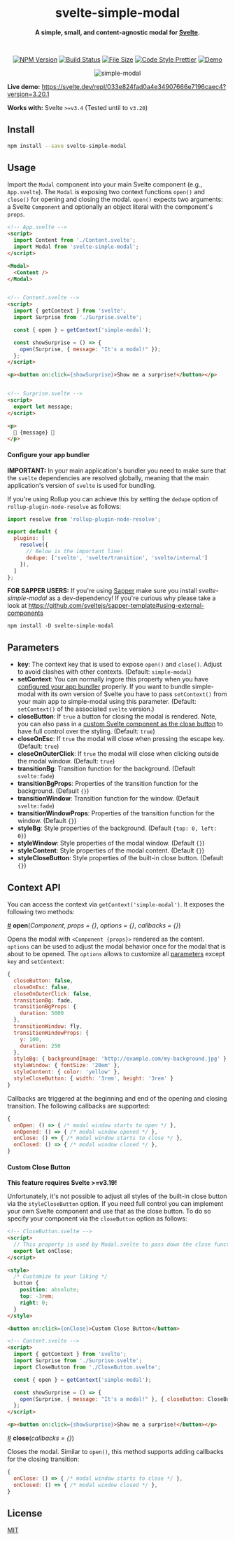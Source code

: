 <h1 align="center">
  svelte-simple-modal
</h1>

<div align="center">
  
  **A simple, small, and content-agnostic modal for [Svelte](https://svelte.dev).**
  
</div>

<br/>

<div align="center">
  
  [![NPM Version](https://img.shields.io/npm/v/svelte-simple-modal.svg?style=flat-square&color=7f99ff)](https://npmjs.org/package/svelte-simple-modal)
  [![Build Status](https://img.shields.io/travis/flekschas/svelte-simple-modal?color=a17fff&style=flat-square)](https://travis-ci.org/flekschas/svelte-simple-modal)
  [![File Size](http://img.badgesize.io/https://unpkg.com/svelte-simple-modal/src/Modal.svelte?compression=gzip&style=flat-square&color=e17fff)](https://unpkg.com/svelte-simple-modal)
  [![Code Style Prettier](https://img.shields.io/badge/code%20style-prettier-ff7fe1.svg?style=flat-square)](https://github.com/prettier/prettier#readme)
  [![Demo](https://img.shields.io/badge/demo-👍-ff7fa5.svg?style=flat-square)](https://svelte.dev/repl/033e824fad0a4e34907666e7196caec4?version=3.18.2)
  
</div>

<div id="teaser-matrices" align="center">
  
  ![simple-modal](https://user-images.githubusercontent.com/932103/57642565-9d335d00-7585-11e9-80c6-e4b835f02428.gif)
  
</div>

**Live demo:** https://svelte.dev/repl/033e824fad0a4e34907666e7196caec4?version=3.20.1

**Works with:** Svelte `>=v3.4` (Tested until to `v3.20`)

## Install

```bash
npm install --save svelte-simple-modal
```

## Usage

Import the `Modal` component into your main Svelte component (e.g., `App.svelte`).
The `Modal` is exposing two context functions `open()` and `close()` for opening
and closing the modal. `open()` expects two arguments: a Svelte `Component` and optionally an object literal with the component's `props`.

```html
<!-- App.svelte -->
<script>
  import Content from './Content.svelte';
  import Modal from 'svelte-simple-modal';
</script>

<Modal>
  <Content />
</Modal>


<!-- Content.svelte -->
<script>
  import { getContext } from 'svelte';
  import Surprise from './Surprise.svelte';

  const { open } = getContext('simple-modal');

  const showSurprise = () => {
    open(Surprise, { message: "It's a modal!" });
  };
</script>

<p><button on:click={showSurprise}>Show me a surprise!</button></p>


<!-- Surprise.svelte -->
<script>
  export let message;
</script>

<p>
  🎉 {message} 🍾
</p>
```

#### Configure your app bundler

**IMPORTANT:** In your main application's bundler you need to make sure that the
`svelte` dependencies are resolved globally, meaning that the main application's
version of `svelte` is used for bundling.

If you're using Rollup you can achieve this by setting the `dedupe` option of `rollup-plugin-node-resolve` as follows:

```js
import resolve from 'rollup-plugin-node-resolve';

export default {
  plugins: [
    resolve({
      // Below is the important line!
      dedupe: ['svelte', 'svelte/transition', 'svelte/internal']
    }),
  ]
};
```

**FOR SAPPER USERS:** If you're using [Sapper](https://sapper.svelte.dev/) make sure you install _svelte-simple-modal_ as a dev-dependency! If you're curious why please take a look at https://github.com/sveltejs/sapper-template#using-external-components

```
npm install -D svelte-simple-modal
```


## Parameters

- **key**: The context key that is used to expose `open()` and `close()`. Adjust to avoid clashes with other contexts. (Default: `simple-modal`)
- **setContext**: You can normally ingore this property when you have [configured your app  bundler](#configure-your-app-bundler) properly. If you want to bundle simple-modal with its own version of Svelte you have to pass `setContext()` from your main app to simple-modal using this parameter. (Default: `setContext()` of the associated `svelte` version.)
- **closeButton**: If `true` a button for closing the modal is rendered. Note, you can also pass in a [custom Svelte component as the close button](#custom-close-button) to have full control over the styling. (Default: `true`)
- **closeOnEsc**:  If `true` the modal will close when pressing the escape key. (Default: `true`)
- **closeOnOuterClick**:  If `true` the modal will close when clicking outside the modal window. (Default: `true`)
- **transitionBg**: Transition function for the background. (Default `svelte:fade`)
- **transitionBgProps**: Properties of the transition function for the background. (Default `{}`)
- **transitionWindow**: Transition function for the window. (Default `svelte:fade`)
- **transitionWindowProps**: Properties of the transition function for the window. (Default `{}`)
- **styleBg**: Style properties of the background. (Default `{top: 0, left: 0}`)
- **styleWindow**: Style properties of the modal window. (Default `{}`)
- **styleContent**: Style properties of the modal content. (Default `{}`)
- **styleCloseButton**: Style properties of the built-in close button. (Default `{}`)


## Context API

You can access the context via `getContext('simple-modal')`. It exposes the following two methods:

<a name="open" href="#open">#</a> <b>open</b>(<i>Component</i>, <i>props = {}</i>, <i>options = {}</i>, <i>callbacks = {}</i>)

  Opens the modal with `<Component {props}>` rendered as the content. `options` can be used to adjust the modal behavior once for the modal that is about to be opened. The `options` allows to customize all [parameters](#parameters) except `key` and `setContext`:

  ```javascript
  {
    closeButton: false,
    closeOnEsc: false,
    closeOnOuterClick: false,
    transitionBg: fade,
    transitionBgProps: {
      duration: 5000
    },
    transitionWindow: fly,
    transitionWindowProps: {
      y: 100,
      duration: 250
    },
    styleBg: { backgroundImage: 'http://example.com/my-background.jpg' },
    styleWindow: { fontSize: '20em' },
    styleContent: { color: 'yellow' },
    styleCloseButton: { width: '3rem', height: '3rem' }
  }
  ```

  Callbacks are triggered at the beginning and end of the opening and closing transition. The following callbacks are supported:

  ```javascript
  {
    onOpen: () => { /* modal window starts to open */ },
    onOpened: () => { /* modal window opened */ },
    onClose: () => { /* modal window starts to close */ },
    onClosed: () => { /* modal window closed */ },
  }
  ```

#### Custom Close Button

**This feature requires Svelte >=v3.19!**

Unfortunately, it's not possible to adjust all styles of the built-in close button via the `styleCloseButton` option. If you need full control you can implement your own Svelte component and use that as the close button. To do so specify your component via the `closeButton` option as follows:

```html
<!-- CloseButton.svelte -->
<script>
  // This property is used by Modal.svelte to pass down the close function
  export let onClose;
</script>

<style>
  /* Customize to your liking */
  button {
    position: absolute;
    top: -3rem;
    right: 0;
  }
</style>

<button on:click={onClose}>Custom Close Button</button>

<!-- Content.svelte -->
<script>
  import { getContext } from 'svelte';
  import Surprise from './Surprise.svelte';
  import CloseButton from './CloseButton.svelte';

  const { open } = getContext('simple-modal');

  const showSurprise = () => {
    open(Surprise, { message: "It's a modal!" }, { closeButton: CloseButton });
  };
</script>

<p><button on:click={showSurprise}>Show me a surprise!</button></p>
```

<a name="close" href="#close">#</a> <b>close</b>(<i>callbacks = {}</i>)

  Closes the modal. Similar to `open()`, this method supports adding callbacks for the closing transition:

  ```javascript
  {
    onClose: () => { /* modal window starts to close */ },
    onClosed: () => { /* modal window closed */ },
  }
  ```

## License

[MIT](LICENSE)
